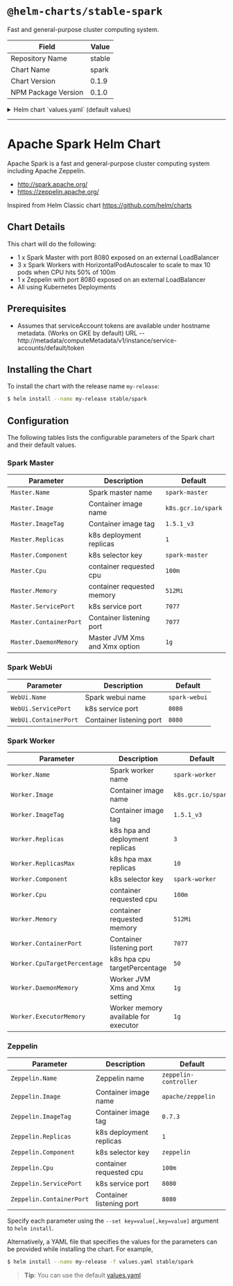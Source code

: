 # `@helm-charts/stable-spark`

Fast and general-purpose cluster computing system.

| Field               | Value  |
| ------------------- | ------ |
| Repository Name     | stable |
| Chart Name          | spark  |
| Chart Version       | 0.1.9  |
| NPM Package Version | 0.1.0  |

<details>

<summary>Helm chart `values.yaml` (default values)</summary>

```yaml
# Default values for spark.
# This is a YAML-formatted file.
# Declare name/value pairs to be passed into your templates.
# name: value

Master:
  Name: master
  Image: 'k8s.gcr.io/spark'
  ImageTag: '1.5.1_v3'
  Replicas: 1
  Component: 'spark-master'
  Cpu: '100m'
  Memory: '512Mi'
  ServicePort: 7077
  ContainerPort: 7077
  # Set Master JVM memory. Default 1g
  # DaemonMemory: 1g

WebUi:
  Name: webui
  ServicePort: 8080
  ContainerPort: 8080

Worker:
  Name: worker
  Image: 'k8s.gcr.io/spark'
  ImageTag: '1.5.1_v3'
  Replicas: 3
  Component: 'spark-worker'
  Cpu: '100m'
  Memory: '512Mi'
  ContainerPort: 8081
  # Set Worker JVM memory. Default 1g
  # DaemonMemory: 1g
  # Set how much total memory workers have to give executors
  # ExecutorMemory: 1g

Zeppelin:
  Name: zeppelin
  Image: 'apache/zeppelin'
  ImageTag: '0.7.3'
  Replicas: 1
  Component: 'zeppelin'
  Cpu: '100m'
  ServicePort: 8080
  ContainerPort: 8080
```

</details>

---

# Apache Spark Helm Chart

Apache Spark is a fast and general-purpose cluster computing system including Apache Zeppelin.

- http://spark.apache.org/
- https://zeppelin.apache.org/

Inspired from Helm Classic chart https://github.com/helm/charts

## Chart Details

This chart will do the following:

- 1 x Spark Master with port 8080 exposed on an external LoadBalancer
- 3 x Spark Workers with HorizontalPodAutoscaler to scale to max 10 pods when CPU hits 50% of 100m
- 1 x Zeppelin with port 8080 exposed on an external LoadBalancer
- All using Kubernetes Deployments

## Prerequisites

- Assumes that serviceAccount tokens are available under hostname metadata. (Works on GKE by default) URL -- http://metadata/computeMetadata/v1/instance/service-accounts/default/token

## Installing the Chart

To install the chart with the release name `my-release`:

```bash
$ helm install --name my-release stable/spark
```

## Configuration

The following tables lists the configurable parameters of the Spark chart and their default values.

### Spark Master

| Parameter              | Description                   | Default            |
| ---------------------- | ----------------------------- | ------------------ |
| `Master.Name`          | Spark master name             | `spark-master`     |
| `Master.Image`         | Container image name          | `k8s.gcr.io/spark` |
| `Master.ImageTag`      | Container image tag           | `1.5.1_v3`         |
| `Master.Replicas`      | k8s deployment replicas       | `1`                |
| `Master.Component`     | k8s selector key              | `spark-master`     |
| `Master.Cpu`           | container requested cpu       | `100m`             |
| `Master.Memory`        | container requested memory    | `512Mi`            |
| `Master.ServicePort`   | k8s service port              | `7077`             |
| `Master.ContainerPort` | Container listening port      | `7077`             |
| `Master.DaemonMemory`  | Master JVM Xms and Xmx option | `1g`               |

### Spark WebUi

| Parameter             | Description              | Default       |
| --------------------- | ------------------------ | ------------- |
| `WebUi.Name`          | Spark webui name         | `spark-webui` |
| `WebUi.ServicePort`   | k8s service port         | `8080`        |
| `WebUi.ContainerPort` | Container listening port | `8080`        |

### Spark Worker

| Parameter                    | Description                          | Default            |
| ---------------------------- | ------------------------------------ | ------------------ |
| `Worker.Name`                | Spark worker name                    | `spark-worker`     |
| `Worker.Image`               | Container image name                 | `k8s.gcr.io/spark` |
| `Worker.ImageTag`            | Container image tag                  | `1.5.1_v3`         |
| `Worker.Replicas`            | k8s hpa and deployment replicas      | `3`                |
| `Worker.ReplicasMax`         | k8s hpa max replicas                 | `10`               |
| `Worker.Component`           | k8s selector key                     | `spark-worker`     |
| `Worker.Cpu`                 | container requested cpu              | `100m`             |
| `Worker.Memory`              | container requested memory           | `512Mi`            |
| `Worker.ContainerPort`       | Container listening port             | `7077`             |
| `Worker.CpuTargetPercentage` | k8s hpa cpu targetPercentage         | `50`               |
| `Worker.DaemonMemory`        | Worker JVM Xms and Xmx setting       | `1g`               |
| `Worker.ExecutorMemory`      | Worker memory available for executor | `1g`               |

### Zeppelin

| Parameter                | Description              | Default               |
| ------------------------ | ------------------------ | --------------------- |
| `Zeppelin.Name`          | Zeppelin name            | `zeppelin-controller` |
| `Zeppelin.Image`         | Container image name     | `apache/zeppelin`     |
| `Zeppelin.ImageTag`      | Container image tag      | `0.7.3`               |
| `Zeppelin.Replicas`      | k8s deployment replicas  | `1`                   |
| `Zeppelin.Component`     | k8s selector key         | `zeppelin`            |
| `Zeppelin.Cpu`           | container requested cpu  | `100m`                |
| `Zeppelin.ServicePort`   | k8s service port         | `8080`                |
| `Zeppelin.ContainerPort` | Container listening port | `8080`                |

Specify each parameter using the `--set key=value[,key=value]` argument to `helm install`.

Alternatively, a YAML file that specifies the values for the parameters can be provided while installing the chart. For example,

```bash
$ helm install --name my-release -f values.yaml stable/spark
```

> **Tip**: You can use the default [values.yaml](values.yaml)
